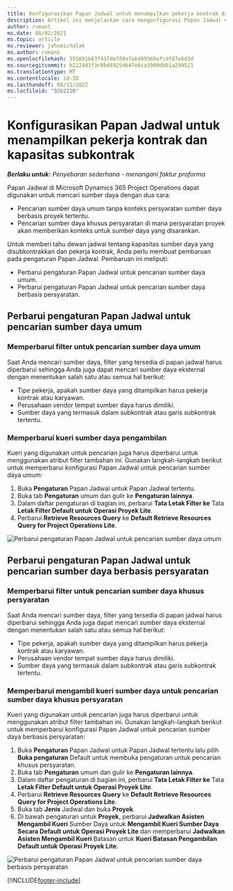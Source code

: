 ```yaml
---
title: Konfigurasikan Papan Jadwal untuk menampilkan pekerja kontrak dan kapasitas subkontrak
description: Artikel ini menjelaskan cara mengonfigurasi Papan Jadwal di Microsoft Dynamics 365 Project Operations untuk memperlihatkan kapasitas sumber daya yang disubkontrakkan saat mengelola persyaratan sumber daya proyek.
author: rumant
ms.date: 08/02/2021
ms.topic: article
ms.reviewer: johnmichalak
ms.author: rumant
ms.openlocfilehash: 355691b63f437de789afab499369afcdf87e6d3d
ms.sourcegitcommit: b2224d1f3c0bd4925d647e6ca3960db81a209521
ms.translationtype: MT
ms.contentlocale: id-ID
ms.lasthandoff: 08/11/2022
ms.locfileid: "9262220"
---
```

# <a name="configure-schedule-board-to-show-contract-workers-and-subcontracted-capacity"></a>Konfigurasikan Papan Jadwal untuk menampilkan pekerja kontrak dan kapasitas subkontrak 

_**Berlaku untuk:** Penyebaran sederhana - menangani faktur proforma_

Papan Jadwal di Microsoft Dynamics 365 Project Operations dapat digunakan untuk mencari sumber daya dengan dua cara:

- Pencarian sumber daya umum tanpa konteks persyaratan sumber daya berbasis proyek tertentu.
- Pencarian sumber daya khusus persyaratan di mana persyaratan proyek akan memberikan konteks untuk sumber daya yang disarankan.

Untuk memberi tahu dewan jadwal tentang kapasitas sumber daya yang disubkontrakkan dan pekerja kontrak, Anda perlu membuat pembaruan pada pengaturan Papan Jadwal. Pembaruan ini meliputi: 
- Perbarui pengaturan Papan Jadwal untuk pencarian sumber daya umum.
- Perbarui pengaturan Papan Jadwal untuk pencarian sumber daya berbasis persyaratan.

## <a name="update-schedule-board-settings-for-general-resource-search"></a>Perbarui pengaturan Papan Jadwal untuk pencarian sumber daya umum
### <a name="update-filters-for-general-resource-search"></a>Memperbarui filter untuk pencarian sumber daya umum
Saat Anda mencari sumber daya, filter yang tersedia di papan jadwal harus diperbarui sehingga Anda juga dapat mencari sumber daya eksternal dengan menentukan salah satu atau semua hal berikut:
  - Tipe pekerja, apakah sumber daya yang ditampilkan harus pekerja kontrak atau karyawan.
  - Perusahaan vendor tempat sumber daya harus dimiliki.
  - Sumber daya yang termasuk dalam subkontrak atau garis subkontrak tertentu.
    
### <a name="update-retrieve-resource-query"></a>Memperbarui kueri sumber daya pengambilan
Kueri yang digunakan untuk pencarian juga harus diperbarui untuk menggunakan atribut filter tambahan ini. Gunakan langkah-langkah berikut untuk memperbarui konfigurasi Papan Jadwal untuk pencarian sumber daya umum:  
1. Buka **Pengaturan** Papan Jadwal untuk Papan Jadwal tertentu.
2. Buka tab **Pengaturan** umum dan gulir ke **Pengaturan lainnya**.
3. Dalam daftar pengaturan di bagian ini, perbarui **Tata Letak Filter ke** Tata **Letak Filter Default untuk Operasi Proyek Lite**.
4. Perbarui **Retrieve Resources Query** ke **Default Retrieve Resources Query for Project Operations Lite**.

![Perbarui pengaturan Papan Jadwal untuk pencarian sumber daya umum](../media/BoardSettings.png)  

## <a name="update-schedule-board-settings-for-requirementbased-resource-search"></a>Perbarui pengaturan Papan Jadwal untuk pencarian sumber daya berbasis persyaratan
### <a name="update-filters-for-requirement-specific-resource-search"></a>Memperbarui filter untuk pencarian sumber daya khusus persyaratan 
Saat Anda mencari sumber daya, filter yang tersedia di papan jadwal harus diperbarui sehingga Anda juga dapat mencari sumber daya eksternal dengan menentukan salah satu atau semua hal berikut:
 - Tipe pekerja, apakah sumber daya yang ditampilkan harus pekerja kontrak atau karyawan.
 - Perusahaan vendor tempat sumber daya harus dimiliki.
 - Sumber daya yang termasuk dalam subkontrak atau garis subkontrak tertentu.

### <a name="update-retrieve-resource-query-for-requirement-specific-resource-search"></a>Memperbarui mengambil kueri sumber daya untuk pencarian sumber daya khusus persyaratan 
Kueri yang digunakan untuk pencarian juga harus diperbarui untuk menggunakan atribut filter tambahan ini. Gunakan langkah-langkah berikut untuk memperbarui konfigurasi Papan Jadwal untuk pencarian sumber daya berbasis persyaratan:

1. Buka **Pengaturan** Papan Jadwal untuk Papan Jadwal tertentu lalu pilih **Buka pengaturan** Default untuk membuka pengaturan untuk pencarian khusus persyaratan.
2. Buka tab **Pengaturan** umum dan gulir ke **Pengaturan lainnya**.
3. Dalam daftar pengaturan di bagian ini, perbarui **Tata Letak Filter ke** Tata **Letak Filter Default untuk Operasi Proyek Lite**.
4. Perbarui **Retrieve Resources Query** ke **Default Retrieve Resources Query for Project Operations Lite**.
5. Buka tab **Jenis** Jadwal dan buka **Proyek**.
6. Di bawah pengaturan untuk **Proyek**, perbarui **Jadwalkan Asisten Mengambil Kueri** Sumber Daya untuk **Mengambil Kueri Sumber Daya Secara Default untuk Operasi Proyek Lite** dan memperbarui **Jadwalkan Asisten Mengambil Kueri** Batasan untuk **Kueri Batasan Pengambilan Default untuk Operasi Proyek Lite**.

![Perbarui pengaturan Papan Jadwal untuk pencarian sumber daya berbasis persyaratan](../media/SASettings.png)  

[!INCLUDE[footer-include](../../includes/footer-banner.md)]
